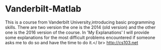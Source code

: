 # Vanderbilt-Matlab
This is a course from Vanderbilt University,introducing basic programming skills. There are two version the one is the 2014 (old version) and the other one is the 2016 version of the course. In 'My Explanations' I will provide some explanations for the most difficult problems encountered if someone asks me to do so and have the time to do it.</ br>
http://cs103.net
